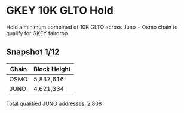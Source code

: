 # GKEY 10K GLTO Hold
Hold a minimum combined of 10K GLTO across Juno + Osmo chain to qualify for GKEY fairdrop 

## Snapshot 1/12
| Chain   | Block Height        |
|---------|---------------------|
| OSMO    | 5,837,616           |
| JUNO    | 4,621,334           | 

Total qualified JUNO addresses: 2,808